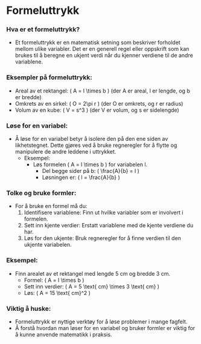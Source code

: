 # Formeluttrykk

### Hva er et formeluttrykk?
- Et formeluttrykk er en matematisk setning som beskriver forholdet mellom ulike variabler. Det er en generell regel eller oppskrift som kan brukes til å beregne en ukjent verdi når du kjenner verdiene til de andre variablene.

### Eksempler på formeluttrykk:
- Areal av et rektangel: \( A = l \times b \) (der A er areal, l er lengde, og b er bredde)
- Omkrets av en sirkel: \( O = 2\pi r \) (der O er omkrets, og r er radius)
- Volum av en kube: \( V = s^3 \) (der V er volum, og s er sidelengde)

### Løse for en variabel:
- Å løse for en variabel betyr å isolere den på den ene siden av likhetstegnet. Dette gjøres ved å bruke regneregler for å flytte og manipulere de andre leddene i uttrykket.
  - Eksempel:
    - Løs formelen \( A = l \times b \) for variabelen l.
      - Del begge sider på b: \( \frac{A}{b} = l \)
      - Løsningen er: \( l = \frac{A}{b} \)

### Tolke og bruke formler:
- For å bruke en formel må du:
  1. Identifisere variablene: Finn ut hvilke variabler som er involvert i formelen.
  2. Sett inn kjente verdier: Erstatt variablene med de kjente verdiene du har.
  3. Løs for den ukjente: Bruk regneregler for å finne verdien til den ukjente variabelen.

### Eksempel:
- Finn arealet av et rektangel med lengde 5 cm og bredde 3 cm.
  - Formel: \( A = l \times b \)
  - Sett inn verdier: \( A = 5 \text{ cm} \times 3 \text{ cm} \)
  - Løs: \( A = 15 \text{ cm}^2 \)

### Viktig å huske:
- Formeluttrykk er nyttige verktøy for å løse problemer i mange fagfelt.
- Å forstå hvordan man løser for en variabel og bruker formler er viktig for å kunne anvende matematikk i praksis.